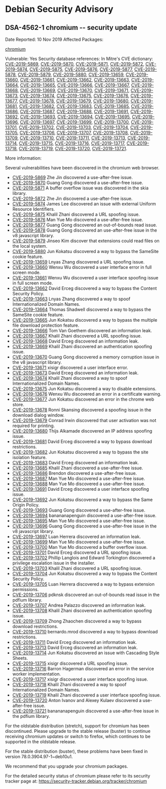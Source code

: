 
Debian Security Advisory
========================


DSA-4562-1 chromium -- security update
--------------------------------------



Date Reported:
10 Nov 2019
Affected Packages:

[chromium](https://packages.debian.org/src:chromium)

Vulnerable:
Yes
Security database references:
In Mitre's CVE dictionary: [CVE-2019-5869](https://security-tracker.debian.org/tracker/CVE-2019-5869), [CVE-2019-5870](https://security-tracker.debian.org/tracker/CVE-2019-5870), [CVE-2019-5871](https://security-tracker.debian.org/tracker/CVE-2019-5871), [CVE-2019-5872](https://security-tracker.debian.org/tracker/CVE-2019-5872), [CVE-2019-5874](https://security-tracker.debian.org/tracker/CVE-2019-5874), [CVE-2019-5875](https://security-tracker.debian.org/tracker/CVE-2019-5875), [CVE-2019-5876](https://security-tracker.debian.org/tracker/CVE-2019-5876), [CVE-2019-5877](https://security-tracker.debian.org/tracker/CVE-2019-5877), [CVE-2019-5878](https://security-tracker.debian.org/tracker/CVE-2019-5878), [CVE-2019-5879](https://security-tracker.debian.org/tracker/CVE-2019-5879), [CVE-2019-5880](https://security-tracker.debian.org/tracker/CVE-2019-5880), [CVE-2019-13659](https://security-tracker.debian.org/tracker/CVE-2019-13659), [CVE-2019-13660](https://security-tracker.debian.org/tracker/CVE-2019-13660), [CVE-2019-13661](https://security-tracker.debian.org/tracker/CVE-2019-13661), [CVE-2019-13662](https://security-tracker.debian.org/tracker/CVE-2019-13662), [CVE-2019-13663](https://security-tracker.debian.org/tracker/CVE-2019-13663), [CVE-2019-13664](https://security-tracker.debian.org/tracker/CVE-2019-13664), [CVE-2019-13665](https://security-tracker.debian.org/tracker/CVE-2019-13665), [CVE-2019-13666](https://security-tracker.debian.org/tracker/CVE-2019-13666), [CVE-2019-13667](https://security-tracker.debian.org/tracker/CVE-2019-13667), [CVE-2019-13668](https://security-tracker.debian.org/tracker/CVE-2019-13668), [CVE-2019-13669](https://security-tracker.debian.org/tracker/CVE-2019-13669), [CVE-2019-13670](https://security-tracker.debian.org/tracker/CVE-2019-13670), [CVE-2019-13671](https://security-tracker.debian.org/tracker/CVE-2019-13671), [CVE-2019-13673](https://security-tracker.debian.org/tracker/CVE-2019-13673), [CVE-2019-13674](https://security-tracker.debian.org/tracker/CVE-2019-13674), [CVE-2019-13675](https://security-tracker.debian.org/tracker/CVE-2019-13675), [CVE-2019-13676](https://security-tracker.debian.org/tracker/CVE-2019-13676), [CVE-2019-13677](https://security-tracker.debian.org/tracker/CVE-2019-13677), [CVE-2019-13678](https://security-tracker.debian.org/tracker/CVE-2019-13678), [CVE-2019-13679](https://security-tracker.debian.org/tracker/CVE-2019-13679), [CVE-2019-13680](https://security-tracker.debian.org/tracker/CVE-2019-13680), [CVE-2019-13681](https://security-tracker.debian.org/tracker/CVE-2019-13681), [CVE-2019-13682](https://security-tracker.debian.org/tracker/CVE-2019-13682), [CVE-2019-13683](https://security-tracker.debian.org/tracker/CVE-2019-13683), [CVE-2019-13685](https://security-tracker.debian.org/tracker/CVE-2019-13685), [CVE-2019-13686](https://security-tracker.debian.org/tracker/CVE-2019-13686), [CVE-2019-13687](https://security-tracker.debian.org/tracker/CVE-2019-13687), [CVE-2019-13688](https://security-tracker.debian.org/tracker/CVE-2019-13688), [CVE-2019-13691](https://security-tracker.debian.org/tracker/CVE-2019-13691), [CVE-2019-13692](https://security-tracker.debian.org/tracker/CVE-2019-13692), [CVE-2019-13693](https://security-tracker.debian.org/tracker/CVE-2019-13693), [CVE-2019-13694](https://security-tracker.debian.org/tracker/CVE-2019-13694), [CVE-2019-13695](https://security-tracker.debian.org/tracker/CVE-2019-13695), [CVE-2019-13696](https://security-tracker.debian.org/tracker/CVE-2019-13696), [CVE-2019-13697](https://security-tracker.debian.org/tracker/CVE-2019-13697), [CVE-2019-13699](https://security-tracker.debian.org/tracker/CVE-2019-13699), [CVE-2019-13700](https://security-tracker.debian.org/tracker/CVE-2019-13700), [CVE-2019-13701](https://security-tracker.debian.org/tracker/CVE-2019-13701), [CVE-2019-13702](https://security-tracker.debian.org/tracker/CVE-2019-13702), [CVE-2019-13703](https://security-tracker.debian.org/tracker/CVE-2019-13703), [CVE-2019-13704](https://security-tracker.debian.org/tracker/CVE-2019-13704), [CVE-2019-13705](https://security-tracker.debian.org/tracker/CVE-2019-13705), [CVE-2019-13706](https://security-tracker.debian.org/tracker/CVE-2019-13706), [CVE-2019-13707](https://security-tracker.debian.org/tracker/CVE-2019-13707), [CVE-2019-13708](https://security-tracker.debian.org/tracker/CVE-2019-13708), [CVE-2019-13709](https://security-tracker.debian.org/tracker/CVE-2019-13709), [CVE-2019-13710](https://security-tracker.debian.org/tracker/CVE-2019-13710), [CVE-2019-13711](https://security-tracker.debian.org/tracker/CVE-2019-13711), [CVE-2019-13713](https://security-tracker.debian.org/tracker/CVE-2019-13713), [CVE-2019-13714](https://security-tracker.debian.org/tracker/CVE-2019-13714), [CVE-2019-13715](https://security-tracker.debian.org/tracker/CVE-2019-13715), [CVE-2019-13716](https://security-tracker.debian.org/tracker/CVE-2019-13716), [CVE-2019-13717](https://security-tracker.debian.org/tracker/CVE-2019-13717), [CVE-2019-13718](https://security-tracker.debian.org/tracker/CVE-2019-13718), [CVE-2019-13719](https://security-tracker.debian.org/tracker/CVE-2019-13719), [CVE-2019-13720](https://security-tracker.debian.org/tracker/CVE-2019-13720), [CVE-2019-13721](https://security-tracker.debian.org/tracker/CVE-2019-13721).  

More information:

Several vulnerabilities have been discovered in the chromium web browser.


* [CVE-2019-5869](https://security-tracker.debian.org/tracker/CVE-2019-5869)
Zhe Jin discovered a use-after-free issue.
* [CVE-2019-5870](https://security-tracker.debian.org/tracker/CVE-2019-5870)
Guang Gong discovered a use-after-free issue.
* [CVE-2019-5871](https://security-tracker.debian.org/tracker/CVE-2019-5871)
A buffer overflow issue was discovered in the skia library.
* [CVE-2019-5872](https://security-tracker.debian.org/tracker/CVE-2019-5872)
Zhe Jin discovered a use-after-free issue.
* [CVE-2019-5874](https://security-tracker.debian.org/tracker/CVE-2019-5874)
James Lee discovered an issue with external Uniform Resource Identifiers.
* [CVE-2019-5875](https://security-tracker.debian.org/tracker/CVE-2019-5875)
Khalil Zhani discovered a URL spoofing issue.
* [CVE-2019-5876](https://security-tracker.debian.org/tracker/CVE-2019-5876)
Man Yue Mo discovered a use-after-free issue.
* [CVE-2019-5877](https://security-tracker.debian.org/tracker/CVE-2019-5877)
Guang Gong discovered an out-of-bounds read issue.
* [CVE-2019-5878](https://security-tracker.debian.org/tracker/CVE-2019-5878)
Guang Gong discovered an use-after-free issue in the v8 javascript
 library.
* [CVE-2019-5879](https://security-tracker.debian.org/tracker/CVE-2019-5879)
Jinseo Kim discover that extensions could read files on the local
 system.
* [CVE-2019-5880](https://security-tracker.debian.org/tracker/CVE-2019-5880)
Jun Kokatsu discovered a way to bypass the SameSite cookie feature.
* [CVE-2019-13659](https://security-tracker.debian.org/tracker/CVE-2019-13659)
Lnyas Zhang discovered a URL spoofing issue.
* [CVE-2019-13660](https://security-tracker.debian.org/tracker/CVE-2019-13660)
Wenxu Wu discovered a user interface error in full screen mode.
* [CVE-2019-13661](https://security-tracker.debian.org/tracker/CVE-2019-13661)
Wenxu Wu discovered a user interface spoofing issue in full screen mode.
* [CVE-2019-13662](https://security-tracker.debian.org/tracker/CVE-2019-13662)
David Erceg discovered a way to bypass the Content Security Policy.
* [CVE-2019-13663](https://security-tracker.debian.org/tracker/CVE-2019-13663)
Lnyas Zhang discovered a way to spoof Internationalized Domain Names.
* [CVE-2019-13664](https://security-tracker.debian.org/tracker/CVE-2019-13664)
Thomas Shadwell discovered a way to bypass the SameSite cookie feature.
* [CVE-2019-13665](https://security-tracker.debian.org/tracker/CVE-2019-13665)
Jun Kokatsu discovered a way to bypass the multiple file download
 protection feature.
* [CVE-2019-13666](https://security-tracker.debian.org/tracker/CVE-2019-13666)
Tom Van Goethem discovered an information leak.
* [CVE-2019-13667](https://security-tracker.debian.org/tracker/CVE-2019-13667)
Khalil Zhani discovered a URL spoofing issue.
* [CVE-2019-13668](https://security-tracker.debian.org/tracker/CVE-2019-13668)
David Erceg discovered an information leak.
* [CVE-2019-13669](https://security-tracker.debian.org/tracker/CVE-2019-13669)
Khalil Zhani discovered an authentication spoofing issue.
* [CVE-2019-13670](https://security-tracker.debian.org/tracker/CVE-2019-13670)
Guang Gong discovered a memory corruption issue in the v8 javascript
 library.
* [CVE-2019-13671](https://security-tracker.debian.org/tracker/CVE-2019-13671)
xisigr discovered a user interface error.
* [CVE-2019-13673](https://security-tracker.debian.org/tracker/CVE-2019-13673)
David Erceg discovered an information leak.
* [CVE-2019-13674](https://security-tracker.debian.org/tracker/CVE-2019-13674)
Khalil Zhani discovered a way to spoof Internationalized Domain Names.
* [CVE-2019-13675](https://security-tracker.debian.org/tracker/CVE-2019-13675)
Jun Kokatsu discovered a way to disable extensions.
* [CVE-2019-13676](https://security-tracker.debian.org/tracker/CVE-2019-13676)
Wenxu Wu discovered an error in a certificate warning.
* [CVE-2019-13677](https://security-tracker.debian.org/tracker/CVE-2019-13677)
Jun Kokatsu discovered an error in the chrome web store.
* [CVE-2019-13678](https://security-tracker.debian.org/tracker/CVE-2019-13678)
Ronni Skansing discovered a spoofing issue in the download dialog window.
* [CVE-2019-13679](https://security-tracker.debian.org/tracker/CVE-2019-13679)
Conrad Irwin discovered that user activation was not required for
 printing.
* [CVE-2019-13680](https://security-tracker.debian.org/tracker/CVE-2019-13680)
Thijs Alkamade discovered an IP address spoofing issue.
* [CVE-2019-13681](https://security-tracker.debian.org/tracker/CVE-2019-13681)
David Erceg discovered a way to bypass download restrictions.
* [CVE-2019-13682](https://security-tracker.debian.org/tracker/CVE-2019-13682)
Jun Kokatsu discovered a way to bypass the site isolation feature.
* [CVE-2019-13683](https://security-tracker.debian.org/tracker/CVE-2019-13683)
David Erceg discovered an information leak.
* [CVE-2019-13685](https://security-tracker.debian.org/tracker/CVE-2019-13685)
Khalil Zhani discovered a use-after-free issue.
* [CVE-2019-13686](https://security-tracker.debian.org/tracker/CVE-2019-13686)
Brendon discovered a use-after-free issue.
* [CVE-2019-13687](https://security-tracker.debian.org/tracker/CVE-2019-13687)
Man Yue Mo discovered a use-after-free issue.
* [CVE-2019-13688](https://security-tracker.debian.org/tracker/CVE-2019-13688)
Man Yue Mo discovered a use-after-free issue.
* [CVE-2019-13691](https://security-tracker.debian.org/tracker/CVE-2019-13691)
David Erceg discovered a user interface spoofing issue.
* [CVE-2019-13692](https://security-tracker.debian.org/tracker/CVE-2019-13692)
Jun Kokatsu discovered a way to bypass the Same Origin Policy.
* [CVE-2019-13693](https://security-tracker.debian.org/tracker/CVE-2019-13693)
Guang Gong discovered a use-after-free issue.
* [CVE-2019-13694](https://security-tracker.debian.org/tracker/CVE-2019-13694)
banananapenguin discovered a use-after-free issue.
* [CVE-2019-13695](https://security-tracker.debian.org/tracker/CVE-2019-13695)
Man Yue Mo discovered a use-after-free issue.
* [CVE-2019-13696](https://security-tracker.debian.org/tracker/CVE-2019-13696)
Guang Gong discovered a use-after-free issue in the v8 javascript library.
* [CVE-2019-13697](https://security-tracker.debian.org/tracker/CVE-2019-13697)
Luan Herrera discovered an information leak.
* [CVE-2019-13699](https://security-tracker.debian.org/tracker/CVE-2019-13699)
Man Yue Mo discovered a use-after-free issue.
* [CVE-2019-13700](https://security-tracker.debian.org/tracker/CVE-2019-13700)
Man Yue Mo discovered a buffer overflow issue.
* [CVE-2019-13701](https://security-tracker.debian.org/tracker/CVE-2019-13701)
David Erceg discovered a URL spoofing issue.
* [CVE-2019-13702](https://security-tracker.debian.org/tracker/CVE-2019-13702)
Phillip Langlois and Edward Torkington discovered a privilege escalation
 issue in the installer.
* [CVE-2019-13703](https://security-tracker.debian.org/tracker/CVE-2019-13703)
Khalil Zhani discovered a URL spoofing issue.
* [CVE-2019-13704](https://security-tracker.debian.org/tracker/CVE-2019-13704)
Jun Kokatsu discovered a way to bypass the Content Security Policy.
* [CVE-2019-13705](https://security-tracker.debian.org/tracker/CVE-2019-13705)
Luan Herrera discovered a way to bypass extension permissions.
* [CVE-2019-13706](https://security-tracker.debian.org/tracker/CVE-2019-13706)
pdknsk discovered an out-of-bounds read issue in the pdfium library.
* [CVE-2019-13707](https://security-tracker.debian.org/tracker/CVE-2019-13707)
Andrea Palazzo discovered an information leak.
* [CVE-2019-13708](https://security-tracker.debian.org/tracker/CVE-2019-13708)
Khalil Zhani discovered an authentication spoofing issue.
* [CVE-2019-13709](https://security-tracker.debian.org/tracker/CVE-2019-13709)
Zhong Zhaochen discovered a way to bypass download restrictions.
* [CVE-2019-13710](https://security-tracker.debian.org/tracker/CVE-2019-13710)
bernardo.mrod discovered a way to bypass download restrictions.
* [CVE-2019-13711](https://security-tracker.debian.org/tracker/CVE-2019-13711)
David Erceg discovered an information leak.
* [CVE-2019-13713](https://security-tracker.debian.org/tracker/CVE-2019-13713)
David Erceg discovered an information leak.
* [CVE-2019-13714](https://security-tracker.debian.org/tracker/CVE-2019-13714)
Jun Kokatsu discovered an issue with Cascading Style Sheets.
* [CVE-2019-13715](https://security-tracker.debian.org/tracker/CVE-2019-13715)
xisigr discovered a URL spoofing issue.
* [CVE-2019-13716](https://security-tracker.debian.org/tracker/CVE-2019-13716)
Barron Hagerman discovered an error in the service worker implementation.
* [CVE-2019-13717](https://security-tracker.debian.org/tracker/CVE-2019-13717)
xisigr discovered a user interface spoofing issue.
* [CVE-2019-13718](https://security-tracker.debian.org/tracker/CVE-2019-13718)
Khalil Zhani discovered a way to spoof Internationalized Domain Names.
* [CVE-2019-13719](https://security-tracker.debian.org/tracker/CVE-2019-13719)
Khalil Zhani discovered a user interface spoofing issue.
* [CVE-2019-13720](https://security-tracker.debian.org/tracker/CVE-2019-13720)
Anton Ivanov and Alexey Kulaev discovered a use-after-free issue.
* [CVE-2019-13721](https://security-tracker.debian.org/tracker/CVE-2019-13721)
banananapenguin discovered a use-after-free issue in the pdfium library.


For the oldstable distribution (stretch), support for chromium has been
discontinued. Please upgrade to the stable release (buster) to continue
receiving chromium updates or switch to firefox, which continues to be
supported in the oldstable release.


For the stable distribution (buster), these problems have been fixed in
version 78.0.3904.97-1~deb10u1.


We recommend that you upgrade your chromium packages.


For the detailed security status of chromium please refer to
its security tracker page at:
<https://security-tracker.debian.org/tracker/chromium>






